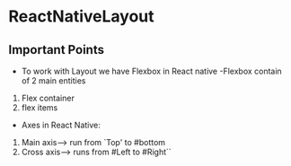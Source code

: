 # ReactNativeLayout

## Important Points

- To work with Layout we have Flexbox in React native
  -Flexbox contain of 2 main entities

1. Flex container
2. flex items

- Axes in React Native:

1. Main axis--> run from `Top' to #bottom
2. Cross axis--> runs from #Left to #Right``
